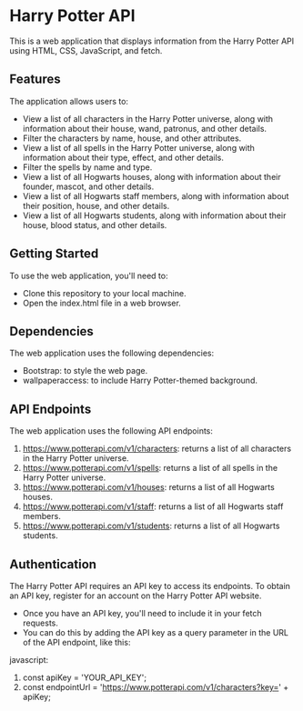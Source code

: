 # Harry Potter API 
This is a web application that displays information from the Harry Potter API using HTML, CSS, JavaScript, and fetch.

## Features
The application allows users to:

* View a list of all characters in the Harry Potter universe, along with information about their house, wand, patronus, and other details.
* Filter the characters by name, house, and other attributes.
* View a list of all spells in the Harry Potter universe, along with information about their type, effect, and other details.
* Filter the spells by name and type.
* View a list of all Hogwarts houses, along with information about their founder, mascot, and other details.
* View a list of all Hogwarts staff members, along with information about their position, house, and other details.
* View a list of all Hogwarts students, along with information about their house, blood status, and other details.
## Getting Started
To use the web application, you'll need to:

* Clone this repository to your local machine.
* Open the index.html file in a web browser.
## Dependencies
The web application uses the following dependencies:

* Bootstrap: to style the web page.
* wallpaperaccess: to include Harry Potter-themed background.
## API Endpoints
The web application uses the following API endpoints:

1. https://www.potterapi.com/v1/characters: returns a list of all characters in the Harry Potter universe.
2. https://www.potterapi.com/v1/spells: returns a list of all spells in the Harry Potter universe.
3. https://www.potterapi.com/v1/houses: returns a list of all Hogwarts houses.
4. https://www.potterapi.com/v1/staff: returns a list of all Hogwarts staff members.
5. https://www.potterapi.com/v1/students: returns a list of all Hogwarts students.
## Authentication
The Harry Potter API requires an API key to access its endpoints. To obtain an API key, register for an account on the Harry Potter API website.

* Once you have an API key, you'll need to include it in your fetch requests. 
* You can do this by adding the API key as a query parameter in the URL of the API endpoint, like this:

javascript:
1. const apiKey = 'YOUR_API_KEY';
2. const endpointUrl = 'https://www.potterapi.com/v1/characters?key=' + apiKey;


